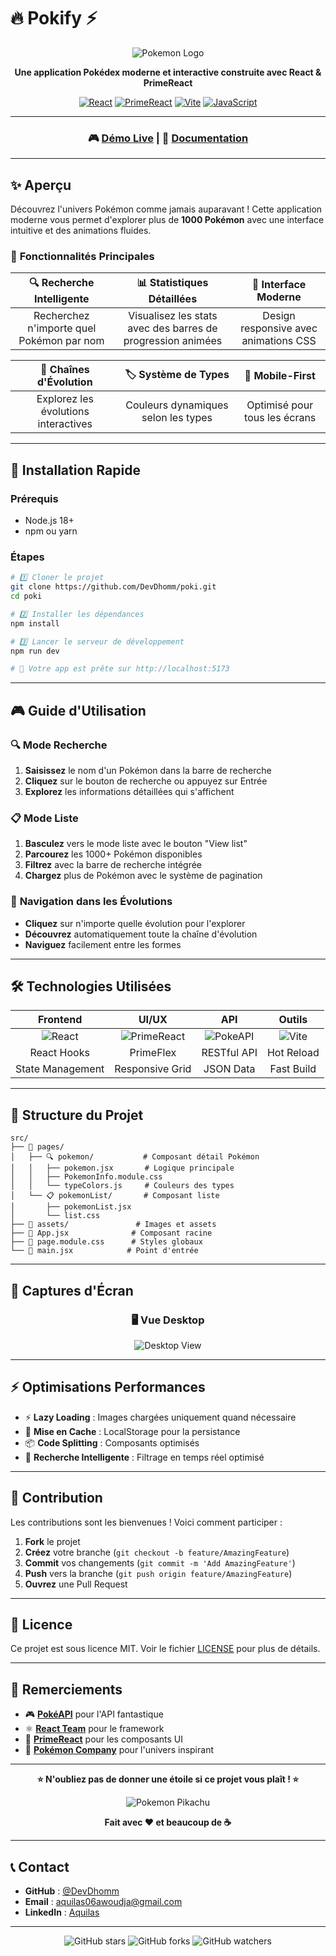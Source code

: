 # 🔥 **Pokify** ⚡

<div align="center">

![Pokemon Logo](https://raw.githubusercontent.com/PokeAPI/sprites/master/sprites/pokemon/other/official-artwork/25.png)

**Une application Pokédex moderne et interactive construite avec React & PrimeReact**

[![React](https://img.shields.io/badge/React-18+-61dafb?style=for-the-badge&logo=react&logoColor=white)](https://reactjs.org/)
[![PrimeReact](https://img.shields.io/badge/PrimeReact-10+-007ad9?style=for-the-badge&logo=primereact&logoColor=white)](https://primereact.org/)
[![Vite](https://img.shields.io/badge/Vite-5+-646cff?style=for-the-badge&logo=vite&logoColor=white)](https://vitejs.dev/)
[![JavaScript](https://img.shields.io/badge/JavaScript-ES6+-f7df1e?style=for-the-badge&logo=javascript&logoColor=black)](https://javascript.info/)

---

### 🎮 **[Démo Live](https://pokify.vercel.app)** | 📖 **[Documentation](#documentation)**

</div>

---

## ✨ **Aperçu**

Découvrez l'univers Pokémon comme jamais auparavant ! Cette application moderne vous permet d'explorer plus de **1000 Pokémon** avec une interface intuitive et des animations fluides.

### 🎯 **Fonctionnalités Principales**

|       🔍 **Recherche Intelligente**       |               📊 **Statistiques Détaillées**                |       🎨 **Interface Moderne**        |
| :---------------------------------------: | :---------------------------------------------------------: | :-----------------------------------: |
| Recherchez n'importe quel Pokémon par nom | Visualisez les stats avec des barres de progression animées | Design responsive avec animations CSS |

|      🔄 **Chaînes d'Évolution**      |       🏷️ **Système de Types**       |      📱 **Mobile-First**      |
| :----------------------------------: | :---------------------------------: | :---------------------------: |
| Explorez les évolutions interactives | Couleurs dynamiques selon les types | Optimisé pour tous les écrans |

---

## 🚀 **Installation Rapide**

### Prérequis

- Node.js 18+
- npm ou yarn

### Étapes

```bash
# 1️⃣ Cloner le projet
git clone https://github.com/DevDhomm/poki.git
cd poki

# 2️⃣ Installer les dépendances
npm install

# 3️⃣ Lancer le serveur de développement
npm run dev

# 🎉 Votre app est prête sur http://localhost:5173
```

---

## 🎮 **Guide d'Utilisation**

### 🔍 **Mode Recherche**

1. **Saisissez** le nom d'un Pokémon dans la barre de recherche
2. **Cliquez** sur le bouton de recherche ou appuyez sur Entrée
3. **Explorez** les informations détaillées qui s'affichent

### 📋 **Mode Liste**

1. **Basculez** vers le mode liste avec le bouton "View list"
2. **Parcourez** les 1000+ Pokémon disponibles
3. **Filtrez** avec la barre de recherche intégrée
4. **Chargez** plus de Pokémon avec le système de pagination

### 🔄 **Navigation dans les Évolutions**

- **Cliquez** sur n'importe quelle évolution pour l'explorer
- **Découvrez** automatiquement toute la chaîne d'évolution
- **Naviguez** facilement entre les formes

---

## 🛠️ **Technologies Utilisées**

<div align="center">

|                                             Frontend                                              |                                                      UI/UX                                                       |                                                   API                                                   |                                             Outils                                             |
| :-----------------------------------------------------------------------------------------------: | :--------------------------------------------------------------------------------------------------------------: | :-----------------------------------------------------------------------------------------------------: | :--------------------------------------------------------------------------------------------: |
| ![React](https://img.shields.io/badge/-React-61dafb?style=flat-square&logo=react&logoColor=white) | ![PrimeReact](https://img.shields.io/badge/-PrimeReact-007ad9?style=flat-square&logo=primereact&logoColor=white) | ![PokeAPI](https://img.shields.io/badge/-PokéAPI-ffcb05?style=flat-square&logo=pokemon&logoColor=black) | ![Vite](https://img.shields.io/badge/-Vite-646cff?style=flat-square&logo=vite&logoColor=white) |
|                                            React Hooks                                            |                                                    PrimeFlex                                                     |                                               RESTful API                                               |                                           Hot Reload                                           |
|                                         State Management                                          |                                                 Responsive Grid                                                  |                                                JSON Data                                                |                                           Fast Build                                           |

</div>

---

## 📁 **Structure du Projet**

```
src/
├── 📂 pages/
│   ├── 🔍 pokemon/           # Composant détail Pokémon
│   │   ├── pokemon.jsx       # Logique principale
│   │   ├── PokemonInfo.module.css
│   │   └── typeColors.js     # Couleurs des types
│   └── 📋 pokemonList/       # Composant liste
│       ├── pokemonList.jsx
│       └── list.css
├── 🎨 assets/               # Images et assets
├── 📄 App.jsx              # Composant racine
├── 🎨 page.module.css      # Styles globaux
└── 🚀 main.jsx            # Point d'entrée
```

---

## 🎨 **Captures d'Écran**

<div align="center">

### 🖥️ **Vue Desktop**

![Desktop View](/public/CapturePage.png)

</div>

---

## ⚡ **Optimisations Performances**

- ⚡ **Lazy Loading** : Images chargées uniquement quand nécessaire
- 🔄 **Mise en Cache** : LocalStorage pour la persistance
- 📦 **Code Splitting** : Composants optimisés
- 🎯 **Recherche Intelligente** : Filtrage en temps réel optimisé

---

## 🤝 **Contribution**

Les contributions sont les bienvenues ! Voici comment participer :

1. **Fork** le projet
2. **Créez** votre branche (`git checkout -b feature/AmazingFeature`)
3. **Commit** vos changements (`git commit -m 'Add AmazingFeature'`)
4. **Push** vers la branche (`git push origin feature/AmazingFeature`)
5. **Ouvrez** une Pull Request

---

## 📝 **Licence**

Ce projet est sous licence MIT. Voir le fichier [LICENSE](LICENSE) pour plus de détails.

---

## 🙏 **Remerciements**

- 🎮 **[PokéAPI](https://pokeapi.co/)** pour l'API fantastique
- ⚛️ **[React Team](https://reactjs.org/)** pour le framework
- 🎨 **[PrimeReact](https://primereact.org/)** pour les composants UI
- 🎯 **[Pokémon Company](https://www.pokemon.com/)** pour l'univers inspirant

---

<div align="center">

**⭐ N'oubliez pas de donner une étoile si ce projet vous plaît ! ⭐**

![Pokemon Pikachu](https://raw.githubusercontent.com/PokeAPI/sprites/master/sprites/pokemon/other/official-artwork/25.png)

**Fait avec ❤️ et beaucoup de ☕**

</div>

---

## 📞 **Contact**

- **GitHub** : [@DevDhomm](https://github.com/DevDhomm)
- **Email** : aquilas06awoudja@gmail.com
- **LinkedIn** : [Aquilas](https://linkedin.com/in/aquilasawoudja)

---

<div align="center">

![GitHub stars](https://img.shields.io/github/stars/DevDhomm/poki?style=social)
![GitHub forks](https://img.shields.io/github/forks/DevDhomm/poki?style=social)
![GitHub watchers](https://img.shields.io/github/watchers/DevDhomm/poki?style=social)

</div>
